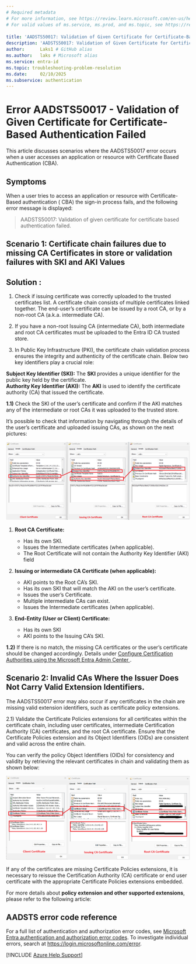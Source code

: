 ```yaml
---
# Required metadata
# For more information, see https://review.learn.microsoft.com/en-us/help/platform/learn-editor-add-metadata?branch=main
# For valid values of ms.service, ms.prod, and ms.topic, see https://review.learn.microsoft.com/en-us/help/platform/metadata-taxonomies?branch=main

title: 'AADSTS50017: Validation of Given Certificate for Certificate-Based Authentication Failed '
description: 'AADSTS50017: Validation of Given Certificate for Certificate-Based Authentication Failed '
author:      Laks1 # GitHub alias
ms.author:   laks # Microsoft alias
ms.service: entra-id
ms.topic: troubleshooting-problem-resolution
ms.date:     02/10/2025
ms.subservice: authentication
---
```

# Error AADSTS50017 - Validation of Given Certificate for Certificate-Based Authentication Failed

This article discusses scenarios where the AADSTS50017 error occurs when a user accesses an application or resource with Certificate Based Authentication (CBA).

## Symptoms

When a  user tries to access an application or resource with Certificate-Based authentication ( CBA)  the sign-in process fails, and the following error message is displayed:

> AADSTS50017: Validation of given certificate for certificate based authentication failed.

## Scenario 1: Certificate chain failures due to missing CA Certificates in store or validation failures with SKI and AKI Values 

## Solution :

1. Check if issuing certificate was correctly uploaded to the trusted certificates list. A certificate chain consists of multiple certificates linked together. The end-user’s certificate can be issued by a root CA, or by a non-root CA (a.k.a. intermediate CA).

2. If you have a non-root Issuing CA (intermediate CA), both intermediate and root CA certificates must be uploaded to the Entra ID CA trusted store. 

3. In Public Key Infrastructure (PKI), the certificate chain validation process ensures the integrity and authenticity of the certificate chain. Below two key identifiers play a crucial role: 

**Subject Key Identifier (SKI):** The **SKI** provides a unique identifier for the public key held by the certificate.  
 **Authority Key Identifier (AKI):** The **AKI** is used to identify the certificate authority (CA) that issued the certificate. 

**1.1)**  Check the SKI of the user’s certificate and confirm if the AKI matches any of the intermediate or root CAs it was uploaded to the trusted store.  

It’s possible to check that information by navigating through the details of the user’s certificate and uploaded issuing CAs, as shown on the next pictures:  

![Screenshot of Certificate chain.](media/error-code-aadsts50017-certificate-based-authentication-failed/pic4.png)


1. **Root CA Certificate:** 
    - Has its own SKI.
    - Issues the Intermediate certificates (when applicable).
    - The Root Certificate will not contain the Authority Key Identifier (AKI) field 

2. **Issuing or intermediate CA Certificate (when applicable):**
    - AKI points to the Root CA’s SKI. 
    - Has its own SKI that will match the AKI on the user’s certificate. 
    - Issues the user’s Certificate. 
    - Multiple intermediate CAs can exist. 
    - Issues the Intermediate certificates (when applicable). 

3. **End-Entity (User or Client) Certificate:**
    - Has its own SKI 
    - AKI points to the Issuing CA’s SKI. 

**1.2)** If there is no match, the missing CA certificates or the user’s certificate should be changed accordingly. Details under [Configure Certification Authorities using the Microsoft Entra Admin Center ](/entra/identity/authentication/how-to-certificate-based-authentication#configure-certification-authorities-using-the-microsoft-entra-admin-center).


## Scenario 2: Invalid CAs Where the Issuer Does Not Carry Valid Extension Identifiers. 

The AADSTS50017 error may also occur if any certificates in the chain are missing valid extension identifiers, such as certificate policy extensions. 

2.1) Validate the Certificate Policies extensions for all certificates within the certificate chain, including user certificates, intermediate Certification Authority (CA) certificates, and the root CA certificate. Ensure that the Certificate Policies extension and its Object Identifiers (OIDs) are consistent and valid across the entire chain. 



You can verify the policy Object Identifiers (OIDs) for consistency and validity by retrieving the relevant certificates in chain and validating them as shown below:  










![Screenshot-certificate-policies.](media/error-code-aadsts50017-certificate-based-authentication-failed/final-image-to-upload.png)

If any of the certificates are missing Certificate Policies extensions, it is necessary to reissue the Certification Authority (CA) certificate or end user certificate with the appropriate Certificate Policies extensions embedded.  

For more details about **policy extension and other supported extensions**, please refer to the following article:

## AADSTS error code reference

For a full list of authentication and authorization error codes, see [Microsoft Entra authentication and authorization error codes](/entra/identity-platform/reference-error-codes). To investigate individual errors, search at https://login.microsoftonline.com/error.

[!INCLUDE [Azure Help Support](../../../includes/azure-help-support.md)]

```

